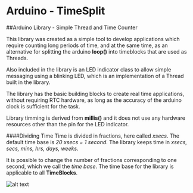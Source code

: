 # Arduino - TimeSplit
##Arduino Library - Simple Thread and Time Counter

This library was created as a simple tool to develop applications which require counting long periods of time, and at the same time, as an alternative for splitting the arduino __loop()__ into timeblocks that are used as Threads.

Also included in the library is an LED indicator class to allow simple messaging using a blinking LED, which is an implementation of a Thread built in the library.

The library has the basic building blocks to create real time applications, without requiring RTC hardware, as long as the accuracy of the arduino clock is sufficient for the task.

Library timming is derived from __millis()__ and it does not use any hardware resources other than the pin for the LED indicator.

####Dividing Time
Time is divided in fractions, here called _xsecs_. The default time base is _20 xsecs = 1 second_. The library keeps time in _xsecs, secs, mins, hrs, days, weeks_.

It is possible to change the number of fractions corresponding to one second, which we call the _time base_. The time base for the library is applicable to all __TimeBlocks__.

![alt text](https://github.com/PM490/ArduinoTimeSplit/blob/d2ee10ae2f241f0e9f3c6ebfc2b10ca1ef2edc2d/Images/TimeSplit.png"Diagram")
